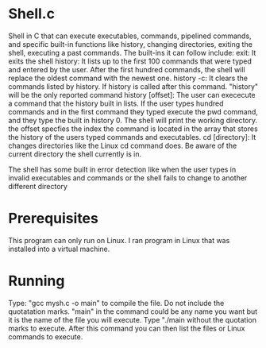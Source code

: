 # Shell.c
Shell in C that can execute executables, commands, pipelined commands, and specific built-in functions like history,
changing directories, exiting the shell, executing a past commands.
The built-ins it can follow include:
exit: It exits the shell
history: It lists up to the first 100 commands that were typed and entered by the user. After the first hundred commands, the shell will
replace the oldest command with the newest one.
history -c: It clears the commands listed by history. If history is called after this command. "history" will be the only reported command
history [offset]: The user can exececute a command that the history built in lists. If the user types hundred commands and in the first command
they typed execute the pwd command, and they type the built in history 0. The shell will print the working directory. the offset specfies
the index the command is located in the array that stores the history of the users typed commands and executables.
cd [directory]: It changes directories like the Linux cd command does. Be aware of the current directory the shell currently is in.

The shell has some built in error detection like when the user types in invalid executables and commands or the shell fails to change
to another different directory

# Prerequisites
This program can only run on Linux. I ran program in Linux that was installed into a virtual machine.

# Running
Type: "gcc mysh.c -o main" to compile the file. Do not include the quotatation marks. "main" in the command could be any name you want but it is the name of the file you will execute. Type "./main without the quotation marks to execute. After this command you can then list the files or Linux commands to execute. 

